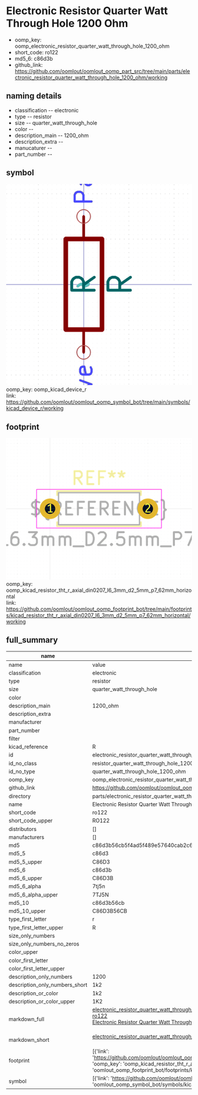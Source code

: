 # Electronic Resistor Quarter Watt Through Hole 1200 Ohm

  
* oomp_key: oomp_electronic_resistor_quarter_watt_through_hole_1200_ohm 
* short_code: ro122
* md5_6: c86d3b  
* github_link: https://github.com/oomlout/oomlout_oomp_part_src/tree/main/parts/electronic_resistor_quarter_watt_through_hole_1200_ohm/working  
## naming details
* classification -- electronic
* type -- resistor
* size -- quarter_watt_through_hole
* color -- 
* description_main -- 1200_ohm
* description_extra -- 
* manucaturer -- 
* part_number -- 



## symbol

![](symbol/0/working/working_600.png)  
oomp_key: oomp_kicad_device_r  
link: https://github.com/oomlout/oomlout_oomp_symbol_bot/tree/main/symbols/kicad_device_r/working  

## footprint

![](footprint/0/working/working_600.png)  
oomp_key: oomp_kicad_resistor_tht_r_axial_din0207_l6_3mm_d2_5mm_p7_62mm_horizontal  
link: https://github.com/oomlout/oomlout_oomp_footprint_bot/tree/main/footprints/kicad_resistor_tht_r_axial_din0207_l6_3mm_d2_5mm_p7_62mm_horizontal/working  

## full_summary
| name | value | 
| --- | --- | 
| name | value | 
| classification | electronic | 
| type | resistor | 
| size | quarter_watt_through_hole | 
| color |  | 
| description_main | 1200_ohm | 
| description_extra |  | 
| manufacturer |  | 
| part_number |  | 
| filter |  | 
| kicad_reference | R | 
| id | electronic_resistor_quarter_watt_through_hole_1200_ohm | 
| id_no_class | resistor_quarter_watt_through_hole_1200_ohm | 
| id_no_type | quarter_watt_through_hole_1200_ohm | 
| oomp_key | oomp_electronic_resistor_quarter_watt_through_hole_1200_ohm | 
| github_link | https://github.com/oomlout/oomlout_oomp_part_src/tree/main/parts/electronic_resistor_quarter_watt_through_hole_1200_ohm/working | 
| directory | parts/electronic_resistor_quarter_watt_through_hole_1200_ohm | 
| name | Electronic Resistor Quarter Watt Through Hole 1200 Ohm | 
| short_code | ro122 | 
| short_code_upper | RO122 | 
| distributors | [] | 
| manufacturers | [] | 
| md5 | c86d3b56cb5f4ad5f489e57640cab2c6 | 
| md5_5 | c86d3 | 
| md5_5_upper | C86D3 | 
| md5_6 | c86d3b | 
| md5_6_upper | C86D3B | 
| md5_6_alpha | 7tj5n | 
| md5_6_alpha_upper | 7TJ5N | 
| md5_10 | c86d3b56cb | 
| md5_10_upper | C86D3B56CB | 
| type_first_letter | r | 
| type_first_letter_upper | R | 
| size_only_numbers |  | 
| size_only_numbers_no_zeros |  | 
| color_upper |  | 
| color_first_letter |  | 
| color_first_letter_upper |  | 
| description_only_numbers | 1200 | 
| description_only_numbers_short | 1k2 | 
| description_or_color | 1k2 | 
| description_or_color_upper | 1K2 | 
| markdown_full | [electronic_resistor_quarter_watt_through_hole_1200_ohm](https://github.com/oomlout/oomlout_oomp_part_src/tree/main/parts/electronic_resistor_quarter_watt_through_hole_1200_ohm/working)<br>[ro122](https://github.com/oomlout/oomlout_oomp_part_src/tree/main/parts/electronic_resistor_quarter_watt_through_hole_1200_ohm/working)<br>[Electronic Resistor Quarter Watt Through Hole 1200 Ohm](https://github.com/oomlout/oomlout_oomp_part_src/tree/main/parts/electronic_resistor_quarter_watt_through_hole_1200_ohm/working)<br><br> | 
| markdown_short | [electronic_resistor_quarter_watt_through_hole_1200_ohm](https://github.com/oomlout/oomlout_oomp_part_src/tree/main/parts/electronic_resistor_quarter_watt_through_hole_1200_ohm/working)<br><br> | 
| footprint | [{'link': 'https://github.com/oomlout/oomlout_oomp_footprint_bot/tree/main/foootprntss/kicad_resistor_tht_r_axial_din0207_l6_3mm_d2_5mm_p7_62mm_horizontal', 'oomp_key': 'oomp_kicad_resistor_tht_r_axial_din0207_l6_3mm_d2_5mm_p7_62mm_horizontal', 'directory': 'oomlout_oomp_footprint_bot/footprints/kicad_resistor_tht_r_axial_din0207_l6_3mm_d2_5mm_p7_62mm_horizontal//working/working.kicad_mod'}] | 
| symbol | [{'link': 'https://github.com/oomlout/oomlout_oomp_symbol_bot/tree/main/symbols/kicad_device_r', 'oomp_key': 'oomp_kicad_device_r', 'directory': 'oomlout_oomp_symbol_bot/symbols/kicad_device_r//working/working.kicad_sym'}] | 

